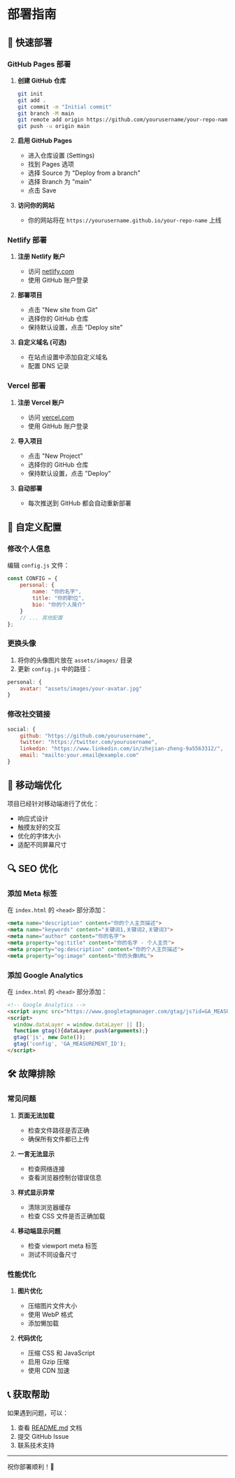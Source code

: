 # 部署指南

## 🚀 快速部署

### GitHub Pages 部署

1. **创建 GitHub 仓库**
   ```bash
   git init
   git add .
   git commit -m "Initial commit"
   git branch -M main
   git remote add origin https://github.com/yourusername/your-repo-name.git
   git push -u origin main
   ```

2. **启用 GitHub Pages**
   - 进入仓库设置 (Settings)
   - 找到 Pages 选项
   - 选择 Source 为 "Deploy from a branch"
   - 选择 Branch 为 "main"
   - 点击 Save

3. **访问你的网站**
   - 你的网站将在 `https://yourusername.github.io/your-repo-name` 上线

### Netlify 部署

1. **注册 Netlify 账户**
   - 访问 [netlify.com](https://netlify.com)
   - 使用 GitHub 账户登录

2. **部署项目**
   - 点击 "New site from Git"
   - 选择你的 GitHub 仓库
   - 保持默认设置，点击 "Deploy site"

3. **自定义域名 (可选)**
   - 在站点设置中添加自定义域名
   - 配置 DNS 记录

### Vercel 部署

1. **注册 Vercel 账户**
   - 访问 [vercel.com](https://vercel.com)
   - 使用 GitHub 账户登录

2. **导入项目**
   - 点击 "New Project"
   - 选择你的 GitHub 仓库
   - 保持默认设置，点击 "Deploy"

3. **自动部署**
   - 每次推送到 GitHub 都会自动重新部署

## 🔧 自定义配置

### 修改个人信息

编辑 `config.js` 文件：

```javascript
const CONFIG = {
    personal: {
        name: "你的名字",
        title: "你的职位",
        bio: "你的个人简介"
    }
    // ... 其他配置
};
```

### 更换头像

1. 将你的头像图片放在 `assets/images/` 目录
2. 更新 `config.js` 中的路径：

```javascript
personal: {
    avatar: "assets/images/your-avatar.jpg"
}
```

### 修改社交链接

```javascript
social: {
    github: "https://github.com/yourusername",
    twitter: "https://twitter.com/yourusername",
    linkedin: "https://www.linkedin.com/in/zhejian-zheng-9a5563312/",
    email: "mailto:your.email@example.com"
}
```

## 📱 移动端优化

项目已经针对移动端进行了优化：

- 响应式设计
- 触摸友好的交互
- 优化的字体大小
- 适配不同屏幕尺寸

## 🔍 SEO 优化

### 添加 Meta 标签

在 `index.html` 的 `<head>` 部分添加：

```html
<meta name="description" content="你的个人主页描述">
<meta name="keywords" content="关键词1,关键词2,关键词3">
<meta name="author" content="你的名字">
<meta property="og:title" content="你的名字 - 个人主页">
<meta property="og:description" content="你的个人主页描述">
<meta property="og:image" content="你的头像URL">
```

### 添加 Google Analytics

在 `index.html` 的 `<head>` 部分添加：

```html
<!-- Google Analytics -->
<script async src="https://www.googletagmanager.com/gtag/js?id=GA_MEASUREMENT_ID"></script>
<script>
  window.dataLayer = window.dataLayer || [];
  function gtag(){dataLayer.push(arguments);}
  gtag('js', new Date());
  gtag('config', 'GA_MEASUREMENT_ID');
</script>
```

## 🛠️ 故障排除

### 常见问题

1. **页面无法加载**
   - 检查文件路径是否正确
   - 确保所有文件都已上传

2. **一言无法显示**
   - 检查网络连接
   - 查看浏览器控制台错误信息

3. **样式显示异常**
   - 清除浏览器缓存
   - 检查 CSS 文件是否正确加载

4. **移动端显示问题**
   - 检查 viewport meta 标签
   - 测试不同设备尺寸

### 性能优化

1. **图片优化**
   - 压缩图片文件大小
   - 使用 WebP 格式
   - 添加懒加载

2. **代码优化**
   - 压缩 CSS 和 JavaScript
   - 启用 Gzip 压缩
   - 使用 CDN 加速

## 📞 获取帮助

如果遇到问题，可以：

1. 查看 [README.md](README.md) 文档
2. 提交 GitHub Issue
3. 联系技术支持

---

祝你部署顺利！🎉 